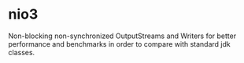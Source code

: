 # nio3

Non-blocking non-synchronized OutputStreams and Writers for better performance and benchmarks in order to compare with standard jdk classes.